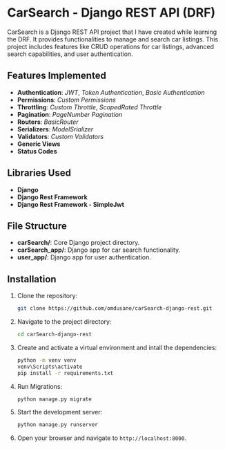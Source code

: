 # CarSearch - Django REST API (DRF)
CarSearch is a Django REST API project that I have created while learning the DRF. It provides functionalities to manage and search car listings. This project includes features like CRUD operations for car listings, advanced search capabilities, and user authentication.

## Features Implemented
- **Authentication**: *JWT*, *Token Authentication*, *Basic Authentication*
- **Permissions**: *Custom Permissions*
- **Throttling**: *Custom Throttle*, *ScopedRated Throttle*
- **Pagination**: *PageNumber Pagination*
- **Routers**: *BasicRouter*
- **Serializers**: *ModelSrializer*
- **Validators**: *Custom Validators*
- **Generic Views**
- **Status Codes**

## Libraries Used
- **Django**
- **Django Rest Framework**
- **Django Rest Framework - SimpleJwt**

## File Structure
- **carSearch/**: Core Django project directory.
- **carSearch_app/**: Django app for car search functionality.
- **user_app/**: Django app for user authentication.


## Installation

1. Clone the repository:

   ```sh
   git clone https://github.com/omdusane/carSearch-django-rest.git
2. Navigate to the project directory:
   ```sh
   cd carSearch-django-rest
3. Create and activate a virtual environment and intall the dependencies:
   ```sh
   python -m venv venv
   venv\Scripts\activate
   pip install -r requirements.txt
4. Run Migrations:
   ```sh
   python manage.py migrate
5. Start the development server:
   ```sh
   python manage.py runserver
6. Open your browser and navigate to `http://localhost:8000`.
